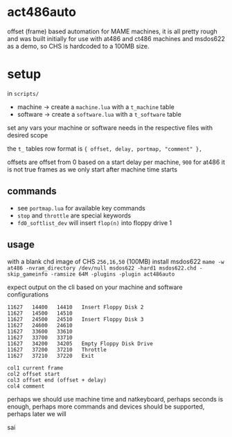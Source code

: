 # act486auto

offset (frame) based automation for MAME machines, it is all pretty rough and was built initially for use with at486 and ct486 machines and msdos622 as a demo, so CHS is hardcoded to a 100MB size.

# setup
in `scripts/`
* machine  -> create a `machine.lua` with a `t_machine` table
* software -> create a `software.lua` with a `t_software` table

set any vars your machine or software needs in the respective files with desired scope

the `t_` tables row format is `{ offset, delay, portmap, "comment" },`

offsets are offset from 0 based on a start delay per machine, `900` for at486 it is not true frames as we only start after machine time starts

## commands
* see `portmap.lua` for available key commands
* `stop` and `throttle` are special keywords
* `fd0_softlist_dev` will insert `flop(n)` into floppy drive 1

## usage
with a blank chd image of CHS `256,16,50` (100MB) install msdos622
`mame -w at486 -nvram_directory /dev/null msdos622 -hard1 msdos622.chd -skip_gameinfo -ramsize 64M -plugins -plugin act486auto`

expect output on the cli based on your machine and software configurations
```
11627	14400	14410	Insert Floppy Disk 2
11627	14500	14510	
11627	24500	24510	Insert Floppy Disk 3
11627	24600	24610	
11627	33600	33610	
11627	33700	33710	
11627	34200	34205	Empty Floppy Disk Drive
11627	37200	37210	Throttle
11627	37210	37220	Exit
```

```
col1 current frame
col2 offset start
col3 offset end (offset + delay)
col4 comment
```


perhaps we should use machine time and natkeyboard, perhaps seconds is enough, perhaps more commands and devices should be supported, perhaps later we will

sai

